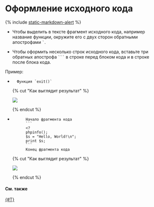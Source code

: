 # Оформление исходного кода

{% include [static-markdown-alert](../../_includes/wiki/static-markdown-alert.md) %}

* Чтобы выделить в тексте фрагмент исходного кода, например название функции, окружите его с двух сторон обратными апострофами ``` ` ```.

* Чтобы оформить несколько строк исходного кода, вставьте три обратных апострофа ` ``` ` в строке перед блоком кода и в строке после блока кода. 

Пример:

* ```
    Функция `exit()` 
  ```

    {% cut "Как выглядит результат" %}

    ![](../../_assets/wiki/code-line.png)

    {% endcut %}

* ```
        Начало фрагмента кода
        ```
        <?
        phpinfo();
        $s = "Hello, World!\n";
        print $s;
        ```
        Конец фрагмента кода
  
  ```

    {% cut "Как выглядит результат" %}

    ![](../../_assets/wiki/listing-nomark.png)

    {% endcut %}

#### См. также

[{#T}](highlight.md)
